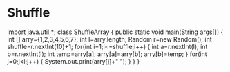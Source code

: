 # Shuffle
import java.util.*;
 class ShuffleArray
 {
   public static void main(String args[])
   { 
    int [] arry={1,2,3,4,5,6,7};
    int l=arry.length;
    Random r=new Random();
    int shuffle=r.nextInt(10)+1;
    for(int i=1;i<=shuffle;i++)
    {
     int a=r.nextInt(l);
     int b=r.nextInt(l);
     int temp=arry[a];
     arry[a]=arry[b];
     arry[b]=temp;
    }
    for(int j=0;j<l;j++)
    {
     System.out.print(arry[j]+" ");
    }
   }
 }
